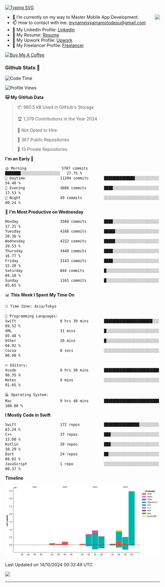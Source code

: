 
[![Typing SVG](https://readme-typing-svg.demolab.com/?lines=Thank+You+For+Visiting!!;You+Are+Welcome✨;I+am+Kyo+Yamamoto;Mobile+Developer)](https://git.io/typing-svg)
<p>
<img align="right" src="https://media.giphy.com/media/26ufdb3cYKwbRtYVW/giphy.gif" style="max-width:100%;" height="150px">

- 🌱 I’m currently on my way to Master Mobile App Development.
- 📫 How to contact with me: mynameisyamamotodesu@gmail.com
- 🔗 My Linkedin Profile: [Linkedin](https://www.linkedin.com/in/kyo-yamamoto-a2ab50239)
- 🔗 My Resume: [Resume](https://www.kickresume.com/cv/rNok4e/)
- 🔗 My Upwork Profile: [Upwork](https://www.upwork.com/freelancers/~01aa9115102bb4af25)
- 🔗 My Freelancer Profile: [Freelancer](https://www.freelancer.com/u/yamamotodesu)

<a href="https://www.buymeacoffee.com/kyoyamamoto" target="_blank"><img src="https://cdn.buymeacoffee.com/buttons/default-orange.png" alt="Buy Me A Coffee" height="41" width="174"></a>

### Github Stats 🥇 
<!--START_SECTION:waka-->
![Code Time](http://img.shields.io/badge/Code%20Time-840%20hrs%204%20mins-blue)

![Profile Views](http://img.shields.io/badge/Profile%20Views-0-blue)

**🐱 My GitHub Data** 

> 📦 960.5 kB Used in GitHub's Storage 
 > 
> 🏆 1,379 Contributions in the Year 2024
 > 
> 🚫 Not Opted to Hire
 > 
> 📜 367 Public Repositories 
 > 
> 🔑 13 Private Repositories 
 > 
**I'm an Early 🐤** 

```text
🌞 Morning                5707 commits        ███████░░░░░░░░░░░░░░░░░░   27.75 % 
🌆 Daytime                11204 commits       ██████████████░░░░░░░░░░░   54.48 % 
🌃 Evening                3606 commits        ████░░░░░░░░░░░░░░░░░░░░░   17.53 % 
🌙 Night                  49 commits          ░░░░░░░░░░░░░░░░░░░░░░░░░   00.24 % 
```
📅 **I'm Most Productive on Wednesday** 

```text
Monday                   3560 commits        ████░░░░░░░░░░░░░░░░░░░░░   17.31 % 
Tuesday                  4188 commits        █████░░░░░░░░░░░░░░░░░░░░   20.36 % 
Wednesday                4222 commits        █████░░░░░░░░░░░░░░░░░░░░   20.53 % 
Thursday                 3448 commits        ████░░░░░░░░░░░░░░░░░░░░░   16.77 % 
Friday                   3143 commits        ████░░░░░░░░░░░░░░░░░░░░░   15.28 % 
Saturday                 844 commits         █░░░░░░░░░░░░░░░░░░░░░░░░   04.10 % 
Sunday                   1161 commits        █░░░░░░░░░░░░░░░░░░░░░░░░   05.65 % 
```


📊 **This Week I Spent My Time On** 

```text
🕑︎ Time Zone: Asia/Tokyo

💬 Programming Languages: 
Swift                    8 hrs 39 mins       ██████████████████████░░░   89.52 % 
XML                      31 mins             █░░░░░░░░░░░░░░░░░░░░░░░░   05.48 % 
Other                    28 mins             █░░░░░░░░░░░░░░░░░░░░░░░░   04.92 % 
Cocoa                    0 secs              ░░░░░░░░░░░░░░░░░░░░░░░░░   00.08 % 

🔥 Editors: 
Xcode                    9 hrs 30 mins       █████████████████████████   98.35 % 
Notes                    9 mins              ░░░░░░░░░░░░░░░░░░░░░░░░░   01.65 % 

💻 Operating System: 
Mac                      9 hrs 40 mins       █████████████████████████   100.00 % 
```

**I Mostly Code in Swift** 

```text
Swift                    172 repos           ████████████████░░░░░░░░░   63.24 % 
C++                      37 repos            ███░░░░░░░░░░░░░░░░░░░░░░   13.60 % 
Kotlin                   28 repos            ███░░░░░░░░░░░░░░░░░░░░░░   10.29 % 
Dart                     24 repos            ██░░░░░░░░░░░░░░░░░░░░░░░   08.82 % 
JavaScript               1 repo              ░░░░░░░░░░░░░░░░░░░░░░░░░   00.37 % 
```



**Timeline**

![Lines of Code chart](https://raw.githubusercontent.com/YamamotoDesu/YamamotoDesu/main/assets/bar_graph.png)


 Last Updated on 14/10/2024 00:32:49 UTC
<!--END_SECTION:waka-->

![](https://github-profile-summary-cards.vercel.app/api/cards/profile-details?username=YamamotoDesu&theme=vue)

----
